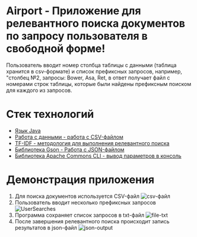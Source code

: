 # Airport - Приложение для релевантного поиска документов по запросу пользователя в свободной форме!

Пользователь вводит номер столбца таблицы с данными (таблица хранится в csv-формате) и список префиксных запросов, например, "столбец №2, запросы: Bower, Asa, Ret,
в ответ получает файл с номерами строк таблицы, которые были найдены префиксным поиском для каждого из запросов.

# Стек технологий
- [Язык Java]()
- [Работа с данными - работа с CSV-файлом]()
- [TF-IDF - методология для выполнения релевантного поиска]()
- [Библиотека Gson - Работа с JSON-файлом]()
- [Библиотека Apache Commons CLI - вывод параметров в консоль]()



 # Демонстрация приложения
1. Для поиска документов используется CSV-файл
![csv-файл](https://github.com/user-attachments/assets/fd03f265-1fd4-4ddf-a64d-192ba5d628a7)
2. Пользователь вводит несколько префиксных запросов 
![UserSearches](https://github.com/user-attachments/assets/4cc8951a-4d44-4fc1-8e54-27a8c18264b8)
3. Программа сохраняет список запросов в txt-файл
![file-txt](https://github.com/user-attachments/assets/85983bf1-63a3-4644-a823-b14bc25e3aa6)
4. После завершения релевантного поиска происходит запись результатов в json-файл
![json-output](https://github.com/user-attachments/assets/4caaf13b-6a89-4c8c-883a-4b95deff9fd9)
